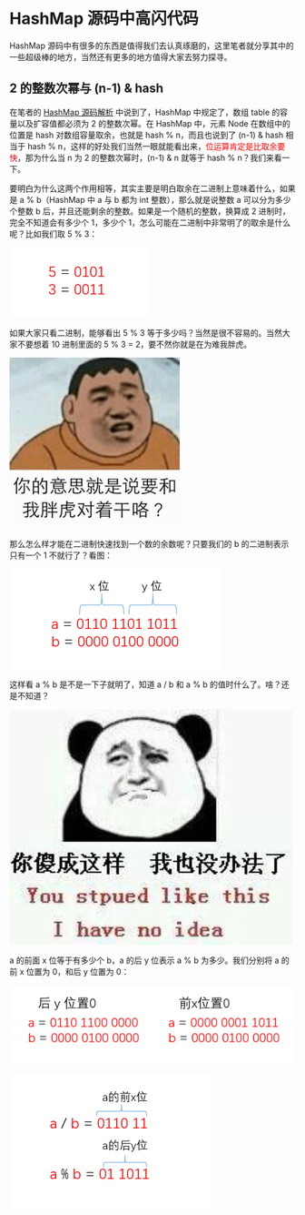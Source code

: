 # HashMap 源码中高闪代码

  HashMap 源码中有很多的东西是值得我们去认真琢磨的，这里笔者就分享其中的一些超级棒的地方，当然还有更多的地方值得大家去努力探寻。

## 2 的整数次幂与 (n-1) & hash 

  在笔者的 [HashMap 源码解析](https://github.com/YoungTime/CodeShare/blob/master/JDK-Code/HashMap%20%E6%BA%90%E7%A0%81%E8%A7%A3%E8%AF%BB.md) 中说到了，HashMap 中规定了，数组 table 的容量以及扩容值都必须为 2 的整数次幂。在 HashMap 中，元素 Node 在数组中的位置是 hash 对数组容量取余，也就是 hash % n，而且也说到了 (n-1) & hash 相当于 hash % n，这样的好处我们当然一眼就能看出来，<font color=red>位运算肯定是比取余要快</font>，那为什么当 n 为 2 的整数次幂时，(n-1) & n 就等于 hash % n？我们来看一下。



  要明白为什么这两个作用相等，其实主要是明白取余在二进制上意味着什么，如果是 a % b（HashMap 中 a 与 b 都为 int 整数），那么就是说整数 a 可以分为多少个整数 b 后，并且还能剩余的整数。如果是一个随机的整数，换算成 2 进制时，完全不知道会有多少个 1，多少个 1，怎么可能在二进制中非常明了的取余是什么呢？比如我们取 5 % 3：

   ![hashmap_2_1](../image/hashmap_2_1.png)

  如果大家只看二进制，能够看出 5 % 3 等于多少吗？当然是很不容易的。当然大家不要想着 10 进制里面的 5 % 3 = 2，要不然你就是在为难我胖虎。

![hashmap_2_2](../image/hashmap_2_2.jpg)

  那么怎么样才能在二进制快速找到一个数的余数呢？只要我们的 b 的二进制表示只有一个 1 不就行了？看图：

![hashmap_2_3](../image/hashmap_2_3.png)

  这样看 a % b 是不是一下子就明了，知道 a / b 和 a % b 的值时什么了。啥？还是不知道？

![hashmap_2_4](../image/hashmap_2_4.png)

a 的前面 x 位等于有多少个 b，a 的后 y 位表示 a % b 为多少。我们分别将 a 的前 x 位置为 0，和后 y 位置为 0：

![hashmap_2_5](../image/hashmap_2_5.png)

![hashmap_2_6](../image/hashmap_2_6.png)

